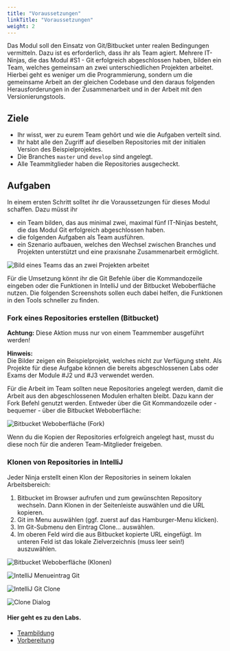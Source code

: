 ```yaml
---
title: "Voraussetzungen"
linkTitle: "Voraussetzungen"
weight: 2
---
```


Das Modul soll den Einsatz von Git/Bitbucket unter realen Bedingungen vermitteln. Dazu ist es erforderlich,
dass ihr als Team agiert. Mehrere IT-Ninjas, die das Modul #S1 - Git erfolgreich abgeschlossen haben, bilden ein
Team, welches gemeinsam an zwei unterschiedlichen Projekten arbeitet. Hierbei geht es weniger um die
Programmierung, sondern um die gemeinsame Arbeit an der gleichen Codebase und den daraus folgenden Herausforderungen
in der Zusammenarbeit und in der Arbeit mit den Versionierungstools.

## Ziele

- Ihr wisst, wer zu eurem Team gehört und wie die Aufgaben verteilt sind.
- Ihr habt alle den Zugriff auf dieselben Repositories mit der initialen Version des Beispielprojektes.
- Die Branches `master` und `develop`  sind angelegt.
- Alle Teammitglieder haben die Repositories ausgecheckt.

## Aufgaben

In einem ersten Schritt solltet ihr die Voraussetzungen für dieses Modul schaffen. Dazu müsst ihr 

- ein Team bilden, das aus minimal zwei, maximal fünf IT-Ninjas besteht, die das Modul Git erfolgreich abgeschlossen haben.
- die folgenden Aufgaben als Team ausführen.
- ein Szenario aufbauen, welches den Wechsel zwischen Branches und Projekten unterstützt und eine praxisnahe Zusammenarbeit ermöglicht.

![Bild eines Teams das an zwei Projekten arbeitet](../preliminaries/team.png)


Für die Umsetzung könnt ihr die Git Befehle über die Kommandozeile eingeben oder die Funktionen in 
IntelliJ und der Bitbucket Weboberfläche nutzen. Die folgenden Screenshots sollen euch dabei helfen, 
die Funktionen in den Tools schneller zu finden.

### Fork eines Repositories erstellen (Bitbucket)

**Achtung:** Diese Aktion muss nur von einem Teammember ausgeführt werden!

**Hinweis:**<br>
Die Bilder zeigen ein Beispielprojekt, welches nicht zur Verfügung steht. Als Projekte für diese Aufgabe
können die bereits abgeschlossenen Labs oder Exams der Module #J2 und #J3 verwendet werden.

Für die Arbeit im Team sollten neue Repositories angelegt werden, damit die Arbeit aus den abgeschlossenen
Modulen erhalten bleibt. Dazu kann der Fork Befehl genutzt werden. Entweder über die Git Kommandozeile oder - bequemer - 
über die Bitbucket Weboberfläche:

![Bitbucket Weboberfläche (Fork)](../preliminaries/bitbucket_fork.png)

Wenn du die Kopien der Repositories erfolgreich angelegt hast, musst du diese noch für die anderen 
Team-Mitglieder freigeben.


### Klonen von Repositories in IntelliJ

Jeder Ninja erstellt einen Klon der Repositories in seinem lokalen Arbeitsbereich:

1. Bitbucket im Browser aufrufen und zum gewünschten Repository wechseln. Dann Klonen in der Seitenleiste auswählen und die URL kopieren. 
2. Git im Menu auswählen (ggf. zuerst auf das Hamburger-Menu klicken).
3. Im Git-Submenu den Eintrag Clone... auswählen.
4. Im oberen Feld wird die aus Bitbucket kopierte URL eingefügt. Im unteren Feld ist das lokale Zielverzeichnis (muss leer sein!) auszuwählen.

![Bitbucket Weboberfläche (Klonen)](../preliminaries/bitbucket.png)

![IntelliJ Menueintrag Git](../preliminaries/intellij_git.png)

![IntelliJ Git Clone](../preliminaries/intellij_clone.png)

![Clone Dialog](../preliminaries/intellij_clonedialog.png)


#### Hier geht es zu den Labs.
- [Teambildung](../../../labs/git-vertiefung/01_team)
- [Vorbereitung](../../../labs/git-vertiefung/02_preparing)



